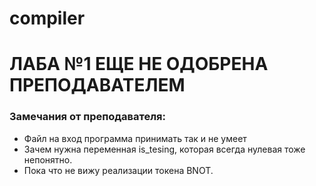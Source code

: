 # compiler

# ЛАБА №1 ЕЩЕ НЕ ОДОБРЕНА ПРЕПОДАВАТЕЛЕМ
###  Замечания от преподавателя:
* Файл на вход программа принимать так и не умеет
* Зачем нужна переменная is_tesing, которая всегда нулевая тоже непонятно.
* Пока что не вижу реализации токена BNOT.
